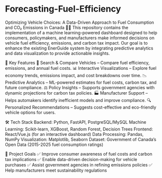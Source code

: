 # Forecasting-Fuel-Efficiency

Optimizing Vehicle Choices: A Data-Driven Approach to Fuel Consumption and CO₂ Emissions in Canada 🚗🌿
This repository contains the implementation of a machine learning-powered dashboard designed to help consumers, policymakers, and manufacturers make informed decisions on vehicle fuel efficiency, emissions, and carbon tax impact. Our goal is to enhance the existing EnerGuide system by integrating predictive analytics and data visualization to provide actionable insights.

📌 Key Features
🚙 Search & Compare Vehicles – Compare fuel efficiency, emissions, and annual fuel costs.
📊 Interactive Visualizations – Explore fuel economy trends, emissions impact, and cost breakdowns over time.
📉 Predictive Analytics – ML-powered estimates for fuel costs, carbon tax, and future compliance.
⚖️ Policy Insights – Supports government agencies with dynamic projections for carbon tax policies.
🏭 Manufacturer Support – Helps automakers identify inefficient models and improve compliance.
🔍 Personalized Recommendations – Suggests cost-effective and eco-friendly vehicle options for users.

🛠 Tech Stack
Backend: Python, FastAPI, PostgreSQL/MySQL
Machine Learning: Scikit-learn, XGBoost, Random Forest, Decision Trees
Frontend: React/Vue.js (for an interactive dashboard)
Data Processing: Pandas, NumPy
Visualization: Matplotlib, Seaborn
Dataset: Government of Canada’s Open Data (2015-2025 fuel consumption ratings)

🚀 Project Goals
✅ Improve consumer awareness of fuel costs and carbon tax implications
✅ Enable data-driven decision-making for vehicle purchases
✅ Assist government agencies in refining emissions policies
✅ Help manufacturers meet sustainability regulations
